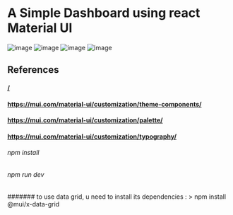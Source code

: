 # A Simple Dashboard using react Material UI

![image](https://github.com/AlaaDuridi/muiDashboard/assets/51034664/8f57d9eb-cf2a-4562-a76a-2b859bd325b9)
![image](https://github.com/AlaaDuridi/muiDashboard/assets/51034664/3145d25e-73af-4b09-926d-245bf042569a)
![image](https://github.com/AlaaDuridi/muiDashboard/assets/51034664/aa7b26a7-3230-4258-8292-09c751304507)
![image](https://github.com/AlaaDuridi/muiDashboard/assets/51034664/e3f9be95-921e-4cf3-a490-f4db5aac88f8)



## References

#### [/](https://mui.com/store/previews/paperbase/)

#### https://mui.com/material-ui/customization/theme-components/

#### https://mui.com/material-ui/customization/palette/

#### https://mui.com/material-ui/customization/typography/

###### npm install
###### npm run dev

####### to use data grid, u need to install its dependencies : > npm install @mui/x-data-grid
